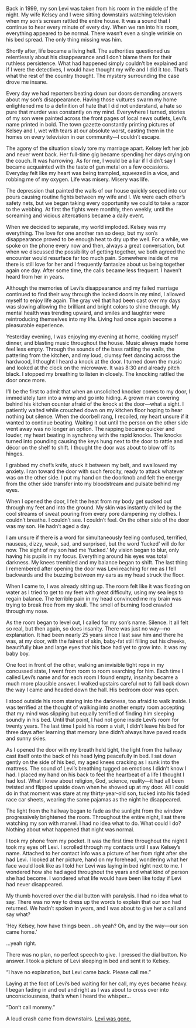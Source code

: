 Back in 1999, my son Levi was taken from his room in the middle of the night. My wife Kelsey and I were sitting downstairs watching television when my son’s scream rattled the entire house. It was a sound that I continue to hear every minute of every day. When we ran into his room, everything appeared to be normal. There wasn’t even a single wrinkle on his bed spread. The only thing missing was him.  


Shortly after, life became a living hell. The authorities questioned us relentlessly about his disappearance and I don’t blame them for their ruthless persistence. What had happened simply couldn’t be explained and if I were the detectives, I would have thought my wife and I did it too. That’s what the rest of the country thought. The mystery surrounding the case drove me insane.  
Every day we had reporters beating down our doors demanding answers about my son’s disappearance. Having those vultures swarm my home enlightened me to a definition of hate that I did not understand, a hate so pure that murder was constantly on my mind. Everywhere I turned, stories of my son were painted across the front pages of local news outlets, Levi’s name printed in bold. The town gazette constantly printing pictures of Kelsey and I, wet with tears at our absolute worst, casting them in the homes on every television in our community—I couldn’t escape.   


The agony of the situation slowly tore my marriage apart. Kelsey left her job and never went back. Her full-time gig became spending her days crying on the couch. It was harrowing. As for me, I would be a liar if I didn’t say I became acquainted with the taste of gun metal on a few occasions. Everyday felt like my heart was being trampled, squeezed in a vice, and robbing me of my oxygen. Life was misery. Misery was life.  


The depression that painted the walls of our house quickly seeped into our pours causing routine fights between my wife and I. We were each other’s safety nets, but we began taking every opportunity we could to take a razor to the webbing. At first the fights were monthly, then weekly, until the screaming and vicious altercations became a daily event.   


When we decided to separate, my world imploded. Kelsey was my everything. The love for one another ran so deep, but my son’s disappearance proved to be enough heat to dry up the well. For a while, we spoke on the phone every now and then, always a great conversation, but when we discussed the possibility of getting together, we both agreed the encounter would resurface far too much pain. Somewhere inside of me there is still love for her and I frequently fantasize about us being together again one day. After some time, the calls became less frequent. I haven’t heard from her in years.   


Although the memories of Levi’s disappearance and my failed marriage continued to find their way through the locked doors in my mind, I allowed myself to enjoy life again. The gray veil that had been cast over my days was slowing allowing the brilliant and bright colors to shine through. My mental health was trending upward, and smiles and laughter were reintroducing themselves into my life. Living had once again become a pleasurable experience.  


Yesterday evening, I was enjoying my evening at home, cooking myself dinner, and blasting music throughout the house. Music always made home feel less empty. Through the sounds of the bass rattling the walls, the pattering from the kitchen, and my loud, clumsy feet dancing across the hardwood, I thought I heard a knock at the door. I turned down the music and looked at the clock on the microwave. It was 8:30 and already pitch black. I stopped my breathing to listen in closely. The knocking rattled the door once more.   


I’ll be the first to admit that when an unsolicited knocker comes to my door, I immediately turn into a wimp and go into hiding. A grown man cowering behind his kitchen counter afraid of the knock at the door—what a sight. I patiently waited while crouched down on my kitchen floor hoping to hear nothing but silence. When the doorbell rang, I recoiled, my heart unsure if it wanted to continue beating. Waiting it out until the person on the other side went away was no longer an option. The rapping became quicker and louder, my heart beating in synchrony with the rapid knocks. The knocks turned into pounding causing the keys hung next to the door to rattle and décor on the shelf to shift. I thought the door was about to blow off its hinges.  


I grabbed my chef’s knife, stuck it between my belt, and swallowed my anxiety. I ran toward the door with such ferocity, ready to attack whatever was on the other side. I put my hand on the doorknob and felt the energy from the other side transfer into my bloodstream and pulsate behind my eyes.   
When I opened the door, I felt the heat from my body get sucked out through my feet and into the ground. My skin was instantly chilled by the cool streams of sweat pouring from every pore dampening my clothes. I couldn’t breathe. I couldn’t see. I couldn’t feel. On the other side of the door was my son. He hadn’t aged a day.  


I am unsure if there is a word for simultaneously feeling confused, terrified, nauseas, dizzy, weak, sad, and surprised, but the word ‘fucked’ will do for now. The sight of my son had me ‘fucked.’ My vision began to blur, only having his pupils in my focus. Everything around his eyes was total darkness. My knees trembled and my balance began to shift. The last thing I remembered after opening the door was Levi reaching for me as I fell backwards and the buzzing between my ears as my head struck the floor.  


When I came to, I was already sitting up. The room felt like it was floating on water as I tried to get to my feet with great difficulty, using my sea legs to regain balance. The terrible pain in my head convinced me my brain was trying to break free from my skull. The smell of burning food crawled through my nose.   


As the room began to level out, I called for my son’s name. Silence. It all felt so real, but then again, so does insanity. There was just no way—no explanation. It had been nearly 25 years since I last saw him and there he was, at my door, with the fairest of skin, baby-fat still filling out his cheeks, beautifully blue and large eyes that his face had yet to grow into. It was my baby boy.   


One foot in front of the other, walking an invisible tight rope in my concussed state, I went from room to room searching for him. Each time I called Levi’s name and for each room I found empty, insanity became a much more plausible answer. I walked upstairs careful not to fall back down the way I came and headed down the hall. His bedroom door was open.   


I stood outside his room staring into the darkness, too afraid to walk inside. I was terrified at the thought of walking into another empty room accepting that my mind was slipping but equally terrified of finding him sleeping soundly in his bed. Until that point, I had not gone inside Levi’s room for twenty years. The last time I paid his room a visit, I didn’t leave his bed for three days after learning that memory lane didn’t always have paved roads and sunny skies.   


As I opened the door with my breath held tight, the light from the hallway cast itself onto the back of his head lying peacefully in bed. I sat down gently on the side of his bed, my aged knees cracking as I sunk into the mattress. The sound of Levi’s breathing tugged on emotions I didn’t know I had. I placed my hand on his back to feel the heartbeat of a life I thought I had lost. What I knew about religion, God, science, reality—it had all been twisted and flipped upside down when he showed up at my door. All I could do in that moment was stare at my thirty-year-old son, tucked into his faded race car sheets, wearing the same pajamas as the night he disappeared.   


The light from the hallway began to fade as the sunlight from the window progressively brightened the room. Throughout the entire night, I sat there watching my son with marvel. I had no idea what to do. What could I do? Nothing about what happened that night was normal.   


I took my phone from my pocket. It was the first time throughout the night I took my eyes off Levi. I scrolled through my contacts until I saw Kelsey’s name. Attached to her contact info was a picture of her from right after she had Levi. I looked at her picture, hand on my forehead, wondering what her face would look like as I told her Levi was laying in bed right next to me. I wondered how she had aged throughout the years and what kind of person she had become. I wondered what life would have been like today if Levi had never disappeared.  


My thumb hovered over the dial button with paralysis. I had no idea what to say. There was no way to dress up the words to explain that our son had returned. We hadn’t spoken in years, and I was about to give her a call and say what?   


‘Hey Kelsey, how have things been…oh yeah? Oh, and by the way—our son came home.’   


…yeah right.  


There was no plan, no perfect speech to give. I pressed the dial button. No answer. I took a picture of Levi sleeping in bed and sent it to Kelsey.  


 “I have no explanation, but Levi came back. Please call me.”  


Laying at the foot of Levi’s bed waiting for her call, my eyes became heavy. I began fading in and out and right as I was about to cross over into unconsciousness, that’s when I heard the whisper…  


“Don’t call mommy.”  


A loud crash came from downstairs. [Levi was gone.](https://www.reddit.com/r/DreadfulIncorporated/)  
